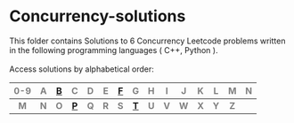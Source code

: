 # Concurrency-solutions
This folder contains Solutions to 6 Concurrency Leetcode problems written in the following programming languages ( C++, Python ).<br><br>
Access solutions by alphabetical order:

|<span style='color:grey'>  0-9 </span>|<span style='color:grey'>  A </span>|[B](https://github.com/AnasImloul/Leetcode-solutions/tree/main/concurrency/B/#leetcode-solutions)|<span style='color:grey'>  C </span>|<span style='color:grey'>  D </span>|<span style='color:grey'>  E </span>|[F](https://github.com/AnasImloul/Leetcode-solutions/tree/main/concurrency/F/#leetcode-solutions)|<span style='color:grey'>  G </span>|<span style='color:grey'>  H </span>|<span style='color:grey'>  I </span>|<span style='color:grey'>  J </span>|<span style='color:grey'>  K </span>|<span style='color:grey'>  L </span>|<span style='color:grey'>  M </span>|<span style='color:grey'>  N </span>|
|:------------------------------------:|:----------------------------------:|:-----------------------------------------------------------------------------------------------:|:----------------------------------:|:----------------------------------:|:----------------------------------:|:-----------------------------------------------------------------------------------------------:|:----------------------------------:|:----------------------------------:|:----------------------------------:|:----------------------------------:|:----------------------------------:|:----------------------------------:|:----------------------------------:|:----------------------------------:|
|**<span style='color:grey'>  M  </span>**|**<span style='color:grey'>  N  </span>**|**<span style='color:grey'>  O  </span>**|**[P](https://github.com/AnasImloul/Leetcode-solutions/tree/main/concurrency/P/#leetcode-solutions)**|**<span style='color:grey'>  Q  </span>**|**<span style='color:grey'>  R  </span>**|**<span style='color:grey'>  S  </span>**|**[T](https://github.com/AnasImloul/Leetcode-solutions/tree/main/concurrency/T/#leetcode-solutions)**|**<span style='color:grey'>  U  </span>**|**<span style='color:grey'>  V  </span>**|**<span style='color:grey'>  W  </span>**|**<span style='color:grey'>  X  </span>**|**<span style='color:grey'>  Y  </span>**|**<span style='color:grey'>  Z  </span>**|